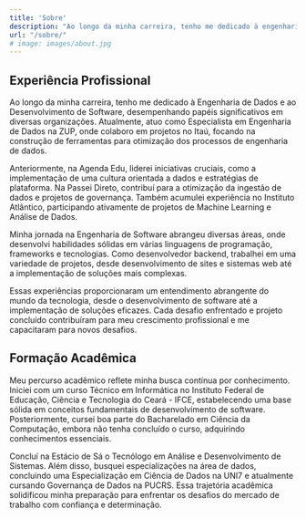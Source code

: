 ```yaml
---
title: 'Sobre'
description: "Ao longo da minha carreira, tenho me dedicado à engenharia de dados e ao desenvolvimento de software, desempenhando papéis significativos em diversas organizações. Atualmente, atuo como Especialista em Engenharia de Dados na ZUP, onde colaboro em projetos no Itaú, focando na construção de ferramentas para otimização dos processos de engenharia de dados."
url: "/sobre/"
# image: images/about.jpg
---
```


## Experiência Profissional

Ao longo da minha carreira, tenho me dedicado à Engenharia de Dados e ao Desenvolvimento de Software, desempenhando papéis significativos em diversas organizações. Atualmente, atuo como Especialista em Engenharia de Dados na ZUP, onde colaboro em projetos no Itaú, focando na construção de ferramentas para otimização dos processos de engenharia de dados.

Anteriormente, na Agenda Edu, liderei iniciativas cruciais, como a implementação de uma cultura orientada a dados e estratégias de plataforma. Na Passei Direto, contribuí para a otimização da ingestão de dados e projetos de governança. Também acumulei experiência no Instituto Atlântico, participando ativamente de projetos de Machine Learning e Análise de Dados.

Minha jornada na Engenharia de Software abrangeu diversas áreas, onde desenvolvi habilidades sólidas em várias linguagens de programação, frameworks e tecnologias. Como desenvolvedor backend, trabalhei em uma variedade de projetos, desde desenvolvimento de sites e sistemas web até a implementação de soluções mais complexas.

Essas experiências proporcionaram um entendimento abrangente do mundo da tecnologia, desde o desenvolvimento de software até a implementação de soluções eficazes. Cada desafio enfrentado e projeto concluído contribuíram para meu crescimento profissional e me capacitaram para novos desafios.

## Formação Acadêmica

Meu percurso acadêmico reflete minha busca contínua por conhecimento. Iniciei com um curso Técnico em Informática no Instituto Federal de Educação, Ciência e Tecnologia do Ceará - IFCE, estabelecendo uma base sólida em conceitos fundamentais de desenvolvimento de software. Posteriormente, cursei boa parte do Bacharelado em Ciência da Computação, embora não tenha concluído o curso, adquirindo conhecimentos essenciais.

Concluí na Estácio de Sá o Tecnólogo em Análise e Desenvolvimento de Sistemas. Além disso, busquei especializações na área de dados, concluindo uma Especialização em Ciência de Dados na UNI7 e atualmente cursando Governança de Dados na PUCRS. Essa trajetória acadêmica solidificou minha preparação para enfrentar os desafios do mercado de trabalho com confiança e determinação.